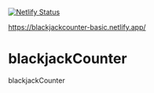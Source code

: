 [![Netlify Status](https://api.netlify.com/api/v1/badges/b12c3bff-6c4f-403a-b938-9a7171427ede/deploy-status)](https://app.netlify.com/sites/blackjackcounter-basic/deploys)

https://blackjackcounter-basic.netlify.app/

# blackjackCounter
blackjackCounter
